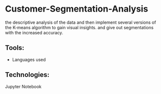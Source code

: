 # Customer-Segmentation-Analysis
the descriptive analysis of the data and then implement several versions of the K-means algorithm to gain visual insights.
and give out segmentations with the increased accuracy.

## Tools:
* Languages used 
## Technologies:
Jupyter Notebook





